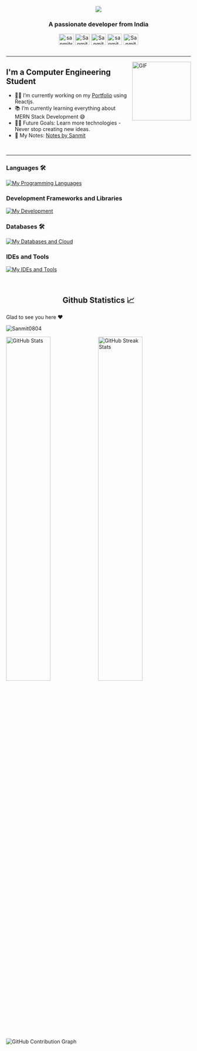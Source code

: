 <h1 align="center">
  <picture>
    <source media="(prefers-color-scheme: dark)" srcset="https://readme-typing-svg.herokuapp.com/?font=Ubuntu&size=35&center=true&vCenter=true&width=500&height=70&color=CDCFCA&duration=2000&lines=Hi+👋+I'm+Sanmit;" />
    <source media="(prefers-color-scheme: light)" srcset="https://readme-typing-svg.herokuapp.com/?font=Ubuntu&size=35&center=true&vCenter=true&width=500&height=70&color=404040&duration=2000&lines=Hi+👋+I'm+Sanmit;" />
    <img src="https://readme-typing-svg.herokuapp.com/?font=Ubuntu&size=35&center=true&vCenter=true&width=500&height=70&color=CDCFCA&duration=2000&lines=Hi+👋+I'm+Sanmit;" />
  </picture>
</h1>

<h3 align="center">A passionate developer from India</h3>


<p align='center'>
<a href="https://www.linkedin.com/in/sanmitsuthar/" target="_blank"><img align="center" src="https://raw.githubusercontent.com/rahuldkjain/github-profile-readme-generator/master/src/images/icons/Social/linked-in-alt.svg" alt="sanmitsuthar" height="30" width="40" /></a>
<!-- <a href="https://github.com/Sanmit0804" target="_blank"><img align="center" src="https://raw.githubusercontent.com/rahuldkjain/github-profile-readme-generator/master/src/images/icons/Social/github.svg" alt="Sanmit0804" height="30" width="40" /></a> -->
<a href="discordapp.com/users/748110093672775721" target="_blank"><img align="center" src="https://raw.githubusercontent.com/rahuldkjain/github-profile-readme-generator/master/src/images/icons/Social/discord.svg" alt="Sanmit0804" height="30" width="40" /></a>
<a href="https://www.instagram.com/im_sanmit_/" target="_blank"><img align="center" src="https://raw.githubusercontent.com/rahuldkjain/github-profile-readme-generator/master/src/images/icons/Social/instagram.svg" alt="Sanmit0804" height="30" width="40" /></a>
<!-- <a href="" target="blank"><img align="center" src="https://raw.githubusercontent.com/rahuldkjain/github-profile-readme-generator/master/src/images/icons/Social/geeks-for-geeks.svg" alt="Vaibhav02" height="30" width="40" /></a> -->
<a href="https://leetcode.com/u/Sanmit0804/" target="_blank"><img align="center" src="https://raw.githubusercontent.com/rahuldkjain/github-profile-readme-generator/master/src/images/icons/Social/leet-code.svg" alt="sanmit_suthar" height="30" width="40" /></a>
<!-- <a href="" target="blank"><img align="center" src="https://cdn.jsdelivr.net/npm/simple-icons@3.1.0/icons/codechef.svg" alt="Sanmit0804" height="30" width="40" /></a> -->
<!-- <a href="" target="blank"><img align="center" src="https://raw.githubusercontent.com/rahuldkjain/github-profile-readme-generator/master/src/images/icons/Social/hackerrank.svg" alt="vaibhav_jaiswal" height="30" width="40" /></a> -->
<!-- <a href=""><img align="center" src="https://raw.githubusercontent.com/rahuldkjain/github-profile-readme-generator/master/src/images/icons/Social/medium.svg" alt="Sanmit0804" height="30" width="40" /></a> -->
 <a href="https://x.com/Sanmit0804"><img align="center" src="https://raw.githubusercontent.com/rahuldkjain/github-profile-readme-generator/master/src/images/icons/Social/twitter.svg" alt="Sanmit0804" height="30" width="40" /></a>
<br>
<br>



---

<!-- <img align="right" alt="GIF" height="160px" src="https://media.giphy.com/media/du3J3cXyzhj75IOgvA/giphy.gif" /> -->
<img align="right" alt="GIF" height="160px" src="https://media1.tenor.com/m/bxe8Qsx3UusAAAAC/cat.gif" style="position: relative; z-index: 10;" />

## I'm a Computer Engineering Student  

- 👨‍💻 I’m currently working on my <a href="https://sanmitsuthar.netlify.app/">Portfolio</a> using Reactjs.
- 📚 I’m currently learning everything about MERN Stack Development 😅
- 💪🏼 Future Goals: Learn more technologies - Never stop creating new ideas.
- 📝 My Notes: <a href="https://tidy-aardvark-be4.notion.site/Java-1e90d9927b8e45d197467592581bde7d" target="_blank">Notes by Sanmit</a>
<br>

---

### Languages 🛠 
[![My Programming Languages](https://skillicons.dev/icons?i=html,css,scss,js,ts,php,java)](https://skillicons.dev)

### Development Frameworks and Libraries
[![My Development](https://skillicons.dev/icons?i=nextjs,react,redux,express,nodejs,tailwind,bootstrap,electron)](https://skillicons.dev)

### Databases 🛠 
[![My Databases and Cloud](https://skillicons.dev/icons?i=mongodb,mysql)](https://skillicons.dev)

### IDEs and Tools
[![My IDEs and Tools](https://skillicons.dev/icons?i=vscode,git,github,figma,postman,photoshop,premiere,notion)](https://skillicons.dev)


<br/>
<h2 align="center"> Github Statistics 📈</h2>
 
<!-- <a href="https://github.com/anuraghazra/github-readme-stats">
  <img align="center" src="https://github-readme-stats.vercel.app/api?username=Sanmit0804&theme=dark&hide_border=true" />
</a>
<a href="https://github.com/anuraghazra/github-readme-stats">
  <img align="center" src="https://github-readme-stats.vercel.app/api/top-langs/?username=Sanmit0804&layout=compact&theme=dark&hide_border=true" />
</a>
<a href="https://github.com/anuraghazra/github-readme-stats">
  <img align="center" src="http://github-readme-streak-stats.herokuapp.com?user=Sanmit0804&theme=dark&hide_border=true&date_format=M%20j%5B%2C%20Y%5D" />
</a><br><br>   -->
Glad to see you here ❤️
<p align="left">
  <img src="https://komarev.com/ghpvc/?username=Sanmit0804&label=Profile%20views&color=0e75b6&style=flat" alt="Sanmit0804" />
</p>

<div>
  <span >
    <picture>
      <source media="(prefers-color-scheme: dark)" srcset="https://github-readme-stats-sigma-five.vercel.app/api?username=Sanmit0804&show_icons=true&theme=dark&hide_border=true&locale=en" />
      <source media="(prefers-color-scheme: light)" srcset="https://github-readme-stats-sigma-five.vercel.app/api?username=Sanmit0804&show_icons=true&theme=default&hide_border=true&locale=en" />
      <img width="49%" src="https://github-readme-stats-sigma-five.vercel.app/api?username=Sanmit0804&show_icons=true&theme=dark&hide_border=true&locale=en" alt="GitHub Stats" />
    </picture>
  </span>
  <span >
    <picture>
      <source media="(prefers-color-scheme: dark)" srcset="https://github-readme-streak-stats.herokuapp.com/?user=Sanmit0804&theme=dark&hide_border=true" />
      <source media="(prefers-color-scheme: light)" srcset="https://github-readme-streak-stats.herokuapp.com/?user=Sanmit0804&theme=default&hide_border=true" />
      <img width="49%" src="https://github-readme-streak-stats.herokuapp.com/?user=Sanmit0804&theme=dark&hide_border=true" alt="GitHub Streak Stats" />
    </picture>
  </span>

  <picture>
    <source media="(prefers-color-scheme: dark)" srcset="https://github-readme-activity-graph.vercel.app/graph?username=Sanmit0804&bg_color=151515&color=fff&line=38536a&point=38a0ff&area=true&hide_border=true" />
    <source media="(prefers-color-scheme: light)" srcset="https://github-readme-activity-graph.vercel.app/graph?username=Sanmit0804&bg_color=f0f0f0&color=151515&line=38536a&point=38a0ff&area=true&hide_border=true" />
    <img src="https://github-readme-activity-graph.vercel.app/graph?username=Sanmit0804&bg_color=151515&color=fff&line=38536a&point=38a0ff&area=true&hide_border=true" alt="GitHub Contribution Graph" />
  </picture>
</div>

